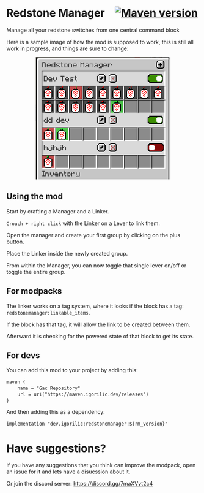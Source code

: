 # Redstone Manager &nbsp;&nbsp; <a href="https://maven.igorilic.dev/#/releases/dev/igorilic/redstonemanager" target="_blank"><img src="https://maven.igorilic.dev/api/badge/latest/releases/dev/igorilic/redstonemanager?color=40c14a&name=Reposilite&prefix=v" alt="Maven version" /></a>

Manage all your redstone switches from one central command block

Here is a sample image of how the mod is supposed to work, this is still all work in progress, and things are sure to
change:

<p align="center">
  <img src="./assets/sample.png" alt="Sample image of how the mod is supposed to work" />
</p>

## Using the mod

Start by crafting a Manager and a Linker.

`Crouch + right click` with the Linker on a Lever to link them.

Open the manager and create your first group by clicking on the plus button.

Place the Linker inside the newly created group.

From within the Manager, you can now toggle that single lever on/off or toggle the entire group.

## For modpacks

The linker works on a tag system, where it looks if the block has a tag: `redstonemanager:linkable_items`.

If the block has that tag, it will allow the link to be created between them.

Afterward it is checking for the powered state of that block to get its state.

## For devs

You can add this mod to your project by adding this:

```
maven {
    name = "Gac Repository"
    url = uri("https://maven.igorilic.dev/releases")
}
```

And then adding this as a dependency:

```
implementation "dev.igorilic:redstonemanager:${rm_version}"
```

# Have suggestions?

If you have any suggestions that you think can improve the modpack, open an issue for it and lets have a disucssion
about it.

Or join the discord server: https://discord.gg/7maXVvt2c4
